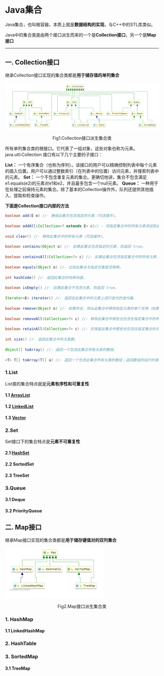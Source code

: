 # Java集合

Java集合，也叫做容器，本质上就是**数据结构的实现**，与C++中的STL库类似。

Java中的集合类是由两个接口派生而来的一个是**Collection接口**，另一个是**Map接口**

---

## 一. Collection接口

继承Collection接口实现的集合类都是**用于储存值的单列集合**

![Collection派生集合类](image-9.png)
<div align="center">
  Fig1.Collection接口派生集合类
</div>



所有单列集合类的根接口。它代表了一组对象，这些对象也称为元素。java.util.Collection 接口有以下几个主要的子接口：

**List：** 一个有序集合（也称为序列）。该接口的用户可以精确控制列表中每个元素的插入位置。用户可以通过整数索引（在列表中的位置）访问元素，并搜索列表中的元素。
**Set：** 一个不包含重复元素的集合。更确切地讲，集合不包含满足e1.equals(e2)的元素对e1和e2，并且最多包含一个null元素。
**Queue：** 一种用于在处理之前保持元素的集合。除了基本的Collection操作外，队列还提供其他插入、提取和检查操作。




**下面是Collection接口内部的方法**
```java
boolean add(E e) //- 确保此集合包含指定的元素（可选操作）。

boolean addAll(Collection<? extends E> c)// - 将指定集合中的所有元素添加到此集合（可选操作）。

void clear() //- 移除此集合中的所有元素（可选操作）。

boolean contains(Object o) //- 如果此集合包含指定的元素，则返回 true。

boolean containsAll(Collection<?> c) //- 如果此集合包含指定集合中的所有元素，则返回 true。

boolean equals(Object o) //- 比较此集合与指定对象是否相等。

int hashCode() //- 返回此集合的哈希码值。

boolean isEmpty() //- 如果此集合不包含元素，则返回 true。

Iterator<E> iterator() //- 返回在此集合中的元素上进行迭代的迭代器。

boolean remove(Object o) //- 如果存在，则从此集合中移除指定元素的单个实例（如果存在）（可选操作）。

boolean removeAll(Collection<?> c) //- 移除此集合中那些也包含在指定集合中的所有元素（可选操作）。

boolean retainAll(Collection<?> c) //- 仅保留此集合中那些也包含在指定集合的元素（可选操作）。

int size() //- 返回此集合中的元素数。

Object[] toArray() //- 返回一个包含此集合所有元素的数组。

<T> T[] toArray(T[] a) //- 返回一个包含此集合所有元素的数组；返回数组的运行时类型是指定数组的类型。
```

### 1.List

List类的集合特点就是**元素有序性和可重复性** 

#### 1.1 [ArrayList](ArrayList.md)
#### 1.2 [LinkedList](LinkedList.md)
#### 1.3 [Vector](Vector.md)

### 2.Set
Set接口下的集合特点是**元素不可重复性**

#### 2.1 [HashSet](./HashSet.md)
#### 2.2 SortedSet
#### 2.3 TreeSet

### 3.Queue
#### 3.1 Deque
#### 3.2 PriorityQueue


## 二. Map接口

继承Map接口实现的集合类都是**用于储存键值对的双列集合**

![alt text](image-10.png)
<div align="center">
  Fig2.Map接口派生集合类
</div>

### 1. HashMap
#### 1.1 LinkedHashMap

### 2. HashTable
### 3. SortedMap
#### 3.1 TreeMap